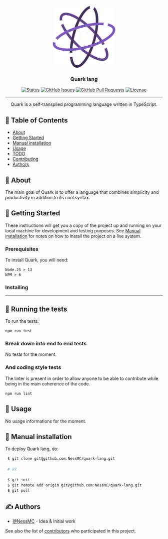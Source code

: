 <p align="center">
  <a href="" rel="noopener">
 <img width=200px height=200px src="assets/logo.png" alt="Project logo"></a>
</p>

<h3 align="center">Quark lang</h3>

<div align="center">

[![Status](https://img.shields.io/badge/status-active-success.svg)]()
[![GitHub Issues](https://img.shields.io/github/issues/NessMC/quark-lang.svg)](https://github.com/NessMC/quark-lang/issues)
[![GitHub Pull Requests](https://img.shields.io/github/issues-pr/NessMC/quark-lang.svg)](https://github.com/NessMC/quark-lang/pulls)
[![License](https://img.shields.io/badge/license-Creative%20commons-blue.svg)](/LICENSE)

</div>

---

<p align="center"> 
    Quark is a self-transpiled programming language written in TypeScript.
    <br> 
</p>

## 📝 Table of Contents

- [About](#about)
- [Getting Started](#getting_started)
- [Manual installation](#manual)
- [Usage](#usage)
- [TODO](../TODO.md)
- [Contributing](../CONTRIBUTING.md)
- [Authors](#authors)

## 🧐 About <a name = "about"></a>

The main goal of Quark is to offer a language that combines simplicity and productivity in addition to its cool syntax.

## 🏁 Getting Started <a name = "getting_started"></a>

These instructions will get you a copy of the project up and running on your local machine for development and testing purposes. See [Manual installation](#manual) for notes on how to install the project on a live system.

### Prerequisites

To install Quark, you will need:

```
Node.JS > 13
NPM > 6
```

### Installing

---

## 🔧 Running the tests <a name = "tests"></a>

To run the tests:

```
npm run test
```

### Break down into end to end tests

No tests for the moment.

### And coding style tests

The linter is present in order to allow anyone to be able to contribute while being in the main coherence of the code.

```
npm run lint
```

## 🎈 Usage <a name="usage"></a>

No usage informations for the moment.

## 🚀 Manual installation <a name = "manual"></a>

To deploy Quark lang, do:

```bash
 $ git clone git@github.com:NessMC/quark-lang.git

 # OR

 $ git init
 $ git remote add origin git@github.com:NessMC/quark-lang.git
 $ git pull
```

## ✍️ Authors <a name = "authors"></a>

- [@NessMC](https://github.com/NessMC) - Idea & Initial work

See also the list of [contributors](https://github.com/NessMC/quark-lang/contributors) who participated in this project.

